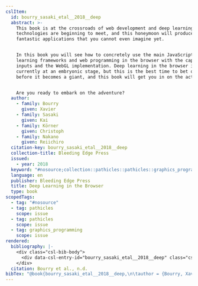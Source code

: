```yaml
---
cslItem:
  id: bourry_sasaki_etal__2018__deep
  abstract: >-
    This book is at the crossroads of web development and deep learning. Both
    technologies are beginning to meet, and this honeymoon will produce new
    fantastic applications that you cannot even imagine yet.


    In this book you will see how to concretely use the main JavaScript deep
    learning frameworks and web programming in the browser with the capture of
    inputs and the WebGL implementation. Deep learning in the browser is
    currently at an embryonic stage, but this is the best time to bet on it
    before it becomes a giant, and this book will get you in on the action.


    Are you ready to embark on the adventure?
  author:
    - family: Bourry
      given: Xavier
    - family: Sasaki
      given: Kai
    - family: Körner
      given: Christoph
    - family: Nakano
      given: Reiichiro
  citation-key: bourry_sasaki_etal__2018__deep
  collection-title: Bleeding Edge Press
  issued:
    - year: 2018
  keyword: "#nosource;collection::pathicles::pathicles::graphics_programming"
  language: en
  publisher: Bleeding Edge Press
  title: Deep Learning in the Browser
  type: book
scopedTags:
  - tag: "#nosource"
  - tag: pathicles
    scope: issue
  - tag: pathicles
    scope: issue
  - tag: graphics_programming
    scope: issue
rendered:
  bibliography: |-
    <div class="csl-bib-body">
      <div data-csl-entry-id="bourry_sasaki_etal__2018__deep" class="csl-entry">Bourry, X., Sasaki, K., Körner, C., &#38; Nakano, R. n.d.. <i>Deep Learning in the Browser</i>. Bleeding Edge Press.</div>
    </div>
  citation: Bourry et al., n.d.
bibTex: "@book{bourry_sasaki_etal__2018__deep,\n\tauthor = {Bourry, Xavier and Sasaki, Kai and K{\\\" o}rner, Christoph and Nakano, Reiichiro},\n\tseries = {Bleeding {Edge} {Press}},\n\tpublisher = {Bleeding Edge Press},\n\ttitle = {Deep {Learning} in the {Browser}},\n}\n\n"
---
```

